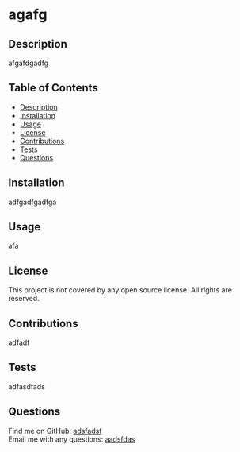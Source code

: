 
  
# agafg



## Description
afgafdgadfg

## Table of Contents
- [Description](#description)
- [Installation](#installation)
- [Usage](#usage)
- [License](#license)
- [Contributions](#contributions)
- [Tests](#tests)
- [Questions](#questions)
 
## Installation
adfgadfgadfga

## Usage
afa

## License
This project is not covered by any open source license.  All rights are reserved.

## Contributions
adfadf

## Tests
adfasdfads

## Questions
Find me on GitHub: [adsfadsf](https://github.com/adsfadsf)
<br />
Email me with any questions: [aadsfdas](mailto:aadsfdas)

